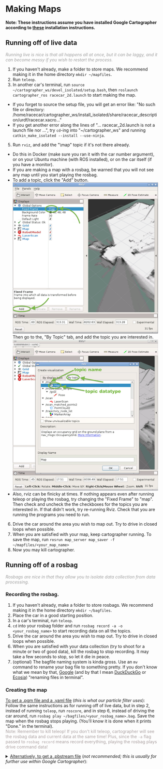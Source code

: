 # Making Maps
**Note: These instructions assume you have installed Google Cartographer according to [these](http://bwsi-racecar.com/maps/cartographer/cartographer_installation/) installation instructions.**
## Running off of live data

<font color="A0A0A0">*Running live is nice is that all happens all at once, but it can be laggy, and it can become messy if you wish to restart the process.*</font>

1. If you haven't already, make a folder to store maps. We recommend making it in the home directory `mkdir ~/mapfiles`.
2. Run `teleop`.
4. In another car's terminal, run `source ~/cartographer_ws/devel_isolated/setup.bash`, then `roslaunch cartographer_ros racecar_2d.launch` to start making the map.<br>

* If you forget to source the setup file, you will get an error like: "No such file or directory: /home/racecar/cartographer_ws/install_isolated/share/racecar_description/urdf/racecar.xacro..."
* If you get another error along the lines of "... racecar_2d.launch is not a launch file nor ...", try `cd`-ing into "~/cartographer_ws" and running `catkin_make_isolated --install --use-ninja`.

5. Run `rviz`, and add the "\map" topic if it's not there already. 
  - Do this in Docker (make sure you ran it with the car number argument), or on your Ubuntu machine (with ROS installed), or on the car itself (if you have a monitor).
  - If you are making a map with a rosbag, be warned that you will not see any map until you start playing the rosbag.
  - To add a topic, click the "Add" button.<br>
![](img/rviz_cartographer1_small.png)<br>
Then go to the, "By Topic" tab, and add the topic you are interested in.<br>
![](img/rviz_cartographer2_small.png)<br>
  - Also, rviz can be finicky at times. If nothing appears even after running teleop or playing the rosbag, try changing the "Fixed Frame" to "map". Then check and uncheck the the checkboxes for the topics you are interested in. If that didn't work, try re-running Rviz. Check that you are running the programs you need to run.
6. Drive the car around the area you wish to map out. Try to drive in closed loops when possible.
7. When you are satisfied with your map, keep cartographer running. To save the map, run `rosrun map_server map_saver -f ~/mapfiles/<your_map_name>`
8. Now you may kill cartographer.

## Running off of a rosbag

<font color="A0A0A0">*Rosbags are nice in that they allow you to isolate data collection from data processing.*</font>

### Recording the rosbag.

1. If you haven't already, make a folder to store rosbags. We recommend making it in the home directory `mkdir ~/bagfiles`.
2. Place the car in a good starting position.
3. In a car's terminal, run `teleop`.
4. `cd` into your rosbag folder and run `rosbag record -a -o <your_rosbag_name>` to start recording data on all the topics.
5. Drive the car around the area you wish to map out. Try to drive in closed loops when possible.
6. When you are satisfied with your data collection (try to shoot for a minute or two of good data), kill the rosbag to stop recording. It may take a few seconds to stop, so let it die in peace.
7. (optional) The bagfile naming system is kinda gross. Use an `mv` command to rename your bag file to something pretty. If you don't know what we mean by that, [Google](https://www.google.com/) (and by that I mean [DuckDuckGo](https://duckduckgo.com/) or [Ecosia](https://www.ecosia.org/)) "renaming files in terminal".

### Creating the map
<u>To get a .pgm file and a .yaml file</u> (*this is what our particle filter uses*):<br>
Follow the same instructions as for running off of live data, but in step 2, instead of running `teleop`, run `roscore`, and in step 6, instead of driving the car around, run `rosbag play ~/bagfiles/<your_rosbag_name>.bag`. Save the map when the rosbag stops playing. (You'll know it is done when it prints "Done." in the terminal).<br>
<font color="AAA0A0"> Note: Remember to kill teleop! If you don't kill teleop, cartographer will see the rosbag data and current data at the same time! Plus, since the `-a` flag passed to `rosbag record` means record everything, playing the rosbag plays drive command data!</font>

<details><summary><u>Alternatively, to get a .pbstream file</u> (<i>not recommended; this is usually for further use within Google Cartographer</i>):</summary>
1. Run <code>roslaunch cartographer_ros offline_racecar_2d.launch bag_filenames:=${HOME}/bagfiles/&lt;your_rosbag_name&gt;.bag</code><br>
&ensp; Warning: this will pull up an rviz window. If you're ssh-ed in, then whoops.<br>
2. Wait for the bag to finish playing, then watch the terminal and wait until it's done "optimizing".
</details>
